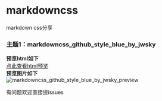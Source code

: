 # markdowncss  
markdown css分享  
   
### 主题1：markdowncss_github_style_blue_by_jwsky  
**预览html如下**  
<a href = "http://htmlpreview.github.io/?https://github.com/jwsky/markdowncss/blob/master/markdowncss_github_style_blue_by_jwsky/markdowncss_github_style_blue_by_jwsky_demo.html
" target = "_blank">点此查看html预览</a>   
**预览图片如下**  
![markdowncss_github_style_blue_by_jwsky_preview](markdowncss_github_style_blue_by_jwsky/markdowncss_github_style_blue_by_jwsky_preview.png)

有问题欢迎直接提issues  

